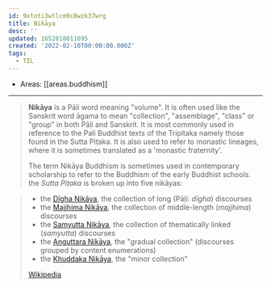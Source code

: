 ```yaml
---
id: 9xtoti3wtlcm9c8wzk37wrg
title: Nikāya
desc: ''
updated: 1652818011695
created: '2022-02-10T00:00:00.000Z'
tags:
  - TIL
---
```


- Areas: [[areas.buddhism]]

---

> **Nikāya** is a Pāli word meaning "volume". It is often used like the Sanskrit word āgama to mean "collection", "assemblage", "class" or "group" in both Pāḷi and Sanskrit. It is most commonly used in reference to the Pali Buddhist texts of the Tripitaka namely those found in the Sutta Piṭaka. It is also used to refer to monastic lineages, where it is sometimes translated as a 'monastic fraternity'.
>
> The term Nikāya Buddhism is sometimes used in contemporary scholarship to refer to the Buddhism of the early Buddhist schools.
> the _Sutta Piṭaka_ is broken up into five nikāyas:

> - the [Dīgha Nikāya](/wiki/Digha_Nikaya), the collection of long (Pāḷi: _dīgha_) discourses
> - the [Majjhima Nikāya](/wiki/Majjhima_Nikaya), the collection of middle-length (_majjhima_) discourses
> - the [Samyutta Nikāya](/wiki/Samyutta_Nikaya), the collection of thematically linked (_samyutta_) discourses
> - the [Anguttara Nikāya](/wiki/Anguttara_Nikaya), the "gradual collection" (discourses grouped by content enumerations)
> - the [Khuddaka Nikāya](/wiki/Khuddaka_Nikaya), the "minor collection"
>
> [Wikipedia](https://en.wikipedia.org/wiki/Nik%C4%81ya)
